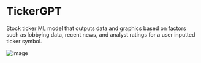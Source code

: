 # TickerGPT

Stock ticker ML model that outputs data and graphics based on factors such as lobbying data, recent news, and analyst ratings for a user inputted ticker symbol.



![image](https://github.com/vishnuvvaradhan/tickerproject/assets/146493120/19aa7264-0257-4147-8ef5-d69f1e3433c4)

